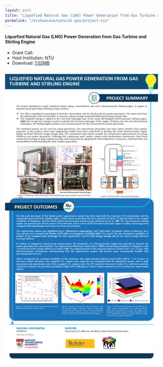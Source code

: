 ```yaml
---
layout: post
title: "Liquefied Natural Gas (LNG) Power Generation from Gas Turbine and Stirling Engine"
permalink: "/eishowcase/natural-gas/project-six"
---
```

#### Liquefied Natural Gas (LNG) Power Generation from Gas Turbine and Stirling Engine
* Grant Call: 
* Host Institution: NTU
* Download: [1.02MB](/files/showcase/natural_gas_06.pdf)

![Liquefied Natural Gas Power Generation From Gas Turbine and Stirling Engine](/images/showcase/natural_gas_06.png)
